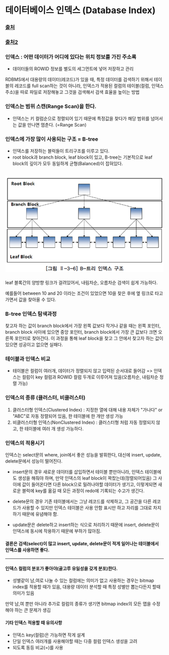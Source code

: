 # 데이터베이스 인덱스 (Database Index)
### <a href="http://jeong-pro.tistory.com/114?category=793347">출처</a>
### <a href="http://choko11.tistory.com/entry/%EC%9D%B8%EB%8D%B1%EC%8A%A4-1-%EA%B0%9C%EB%85%90%EC%A2%85%EB%A5%98%EC%A3%BC%EC%9D%98%EC%82%AC%ED%95%AD">출처2</a>

### 인덱스 : 어떤 데이터가 어디에 있다는 위치 정보를 가진 주소록
- 데이터들의 ROWID 정보를 별도의 세그먼트에 넣어 저장하고 관리

RDBMS에서 대용량의 데이터(레코드)가 있을 때, 특정 데이터를 검색하기 위해서 테이블의 레코드를 full scan하는 것이 아니라, 인덱스가 적용된 컬럼의 테이블(컬럼, 인덱스주소)을 따로 파일로 저장해놓고 그것을 검색해서 검색 효율을 높이는 방법

### 인덱스는 범위 스캔(Range Scan)을 한다.
- 인덱스는 키 컬럼순으로 정렬되어 있기 때문에 특정값을 찾다가 해당 범위를 넘어서는 값을 만나면 멈춘다. (=Range Scan)

### 인덱스에 가장 많이 사용되는 구조 = B-tree
- 인덱스를 저장하는 블럭들이 트리구조를 이루고 있다.
- root block과 branch block, leaf block이 있고, B-tree는 기본적으로 leaf block의 깊이가 모두 동일하게 균형(Balanced)이 잡혀있다.

## ![사진](https://github.com/leedongjoon121/Reference/blob/img/img/%E1%84%89%E1%85%B3%E1%84%8F%E1%85%B3%E1%84%85%E1%85%B5%E1%86%AB%E1%84%89%E1%85%A3%E1%86%BA%202018-12-01%20%E1%84%8B%E1%85%A9%E1%84%92%E1%85%AE%202.37.40.png?raw=true)

leaf 블록간의 양방향 링크가 걸려있어서, 내림차순, 오름차순 검색이 쉽게 가능하다.

예를들어 between 10 and 20 이라는 조건이 있었으면 10을 찾은 후에 옆 링크로 타고가면서 값을 찾아올 수 있다.

### B-tree 인덱스 탐색과정
찾고자 하는 값이 branch block에서 가장 왼쪽 값보다 작거나 같을 때는 왼쪽 포인터, branch block 사이에 있으면 중앙 포인터, branch block에서 가장 큰 값보다 크면 오른쪽 포인터로 찾아간다.
이 과정을 통해 leaf block을 찾고 그 안에서 찾고자 하는 값이 있으면 성공이고 없으면 실패다.

### 테이블과 인덱스 비교
- 테이블은 컬럼이 여러개, 데이터가 정렬되지 않고 입력된 순서대로 들어감
 => 인덱스는 컬럼이 key 컬럼과 ROWID 컬럼 두개로 이루어져 있음(오름차순, 내림차순 정렬 가능) 

### 인덱스의 종류 (클러스터, 비클러스터)
1. 클러스터형 인덱스(Clustered Index) : 지정한 열에 대해 내용 자체가 "가나다" or "ABC"로 자동 정렬되어 있음, 한 테이블에 한 개만 생성 가능
2. 비클러스터형 인덱스(NonClustered Index) : 클러스터형 처럼 자동 정렬되지 않고, 한 테이블에 여러 개 생성 가능하다.

### 인덱스의 적용시기
인덱스는 select문의 where, join에서 좋은 성능을 발휘한다, 대신에 insert, update, delete문에서 성능이 떨어진다.

- insert문의 경우 새로운 데이터를 삽입하면서 테이블 뿐만아니라, 인덱스 테이블에도 생성을 해줘야 하며, 만약 인덱스의 leaf block이 꽉찼는데(정렬되어있음) 그 사이에 값이 들어온다면 다른 block으로 밀려나야할 데이터가 생기고, 이렇게되면 새로운 블럭에 key를 옮길 때 모든 과정이 redo에 기록되는 수고가 생긴다.

- delete문의 경우 기존 테이블에서는 그냥 레코드를 삭제하고, 그 공간을 다른 레코드가 사용할 수 있지만 인덱스 테이블은 사용 안함 표시만 하고 자리를 그대로 차지하기 때문에 유념해야 함.

- update문은 delete하고 insert하는 식으로 처리하기 때문에 insert, delete문이 인덱스에 동시에 작용하기 때문에 부하가 많아짐.

#### 결론은 검색(select)이 많고 insert, update, delete문이 적게 일어나는 테이블에서 인덱스를 사용하면 좋다.

<hr/>

#### 인덱스 컬럼의 분포가 좋아야(골고루 유일성을 갖게 분포)한다.
- 성별같이 남,여로 나눌 수 있는 컬럼에는 의미가 없고 사용하는 경우는 bitmap index를 적용할 때가 있음, 대용량 데이터 분석할 때 특정 성별만 뽑는다든지 할때 의미가 있음

만약 남,여 뿐만 아니라 추가로 컬럼의 종류가 생기면 bitmap index의 모든 맵을 수정해야 하는 큰 문제가 생김

#### 기타 인덱스 적용할 때 유의사항
- 인덱스 key(컬럼)은 가능하면 작게 설계
- 단일 인덱스 여러개를 사용해야할 때는 다중 컬럼 인덱스 생성을 고려
- 되도록 동등 비교(=)를 사용

